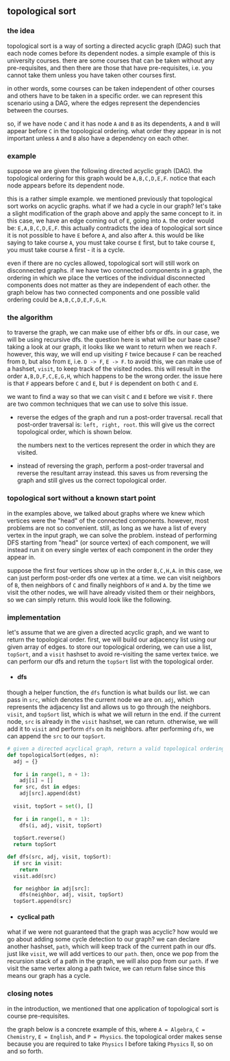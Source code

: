 ## topological sort
### the idea
topological sort is a way of sorting a directed acyclic graph (DAG) such that each node comes before its dependent nodes. 
a simple example of this is university courses. there are some courses that can be taken without any pre-requisites, and 
then there are those that have pre-requisites, i.e. you cannot take them unless you have taken other courses first.

in other words, some courses can be taken independent of other courses and others have to be taken in a specific order. 
we can represent this scenario using a DAG, where the edges represent the dependencies between the courses.

so, if we have node `C` and it has node `A` and `B` as its dependents, `A` and `B` will appear before `C` in the 
topological ordering. what order they appear in is not important unless `A` and `B` also have a dependency on each other.

### example
suppose we are given the following directed acyclic graph (DAG). the topological ordering for this graph would be 
`A,B,C,D,E,F`. notice that each node appears before its dependent node.

this is a rather simple example. we mentioned previously that topological sort works on acyclic graphs. what if we had 
a cycle in our graph? let's take a slight modification of the graph above and apply the same concept to it. in this 
case, we have an edge coming out of `E`, going into `A`. the order would be: `E,A,B,C,D,E,F`. this actually contradicts 
the idea of topological sort since it is not possible to have `E` before `A`, and also after `A`. this would be like 
saying to take course `A`, you must take course `E` first, but to take course `E`, you must take course `A` first - it 
is a cycle.

even if there are no cycles allowed, topological sort will still work on disconnected graphs. if we have two connected 
components in a graph, the ordering in which we place the vertices of the individual disconnected components does not 
matter as they are independent of each other. the graph below has two connected components and one possible valid 
ordering could be `A,B,C,D,E,F,G,H`.

### the algorithm
to traverse the graph, we can make use of either bfs or dfs. in our case, we will be using recursive dfs. the question 
here is what will be our base case? taking a look at our graph, it looks like we want to return when we reach `F`. 
however, this way, we will end up visiting `F` twice because `F` can be reached from `D`, but also from `E`, i.e. 
`D -> F`, `E -> F`. to avoid this, we can make use of a hashset, `visit`, to keep track of the visited nodes. this will 
result in the order `A,B,D,F,C,E,G,H`, which happens to be the wrong order. the issue here is that `F` appears before 
`C` and `E`, but `F` is dependent on both `C` and `E`.

we want to find a way so that we can visit `C` and `E` before we visit `F`. there are two common techniques that we can 
use to solve this issue.

- reverse the edges of the graph and run a post-order traversal. recall that post-order traversal is: `left, right, root`. 
this will give us the correct topological order, which is shown below.


    the numbers next to the vertices represent the order in which they are visited.

- instead of reversing the graph, perform a post-order traversal and reverse the resultant array instead. this saves us 
from reversing the graph and still gives us the correct topological order.

### topological sort without a known start point
in the examples above, we talked about graphs where we knew which vertices were the "head" of the connected components. 
however, most problems are not so convenient. still, as long as we have a list of every vertex in the input graph, we 
can solve the problem. instead of performing DFS starting from "head" (or source vertex) of each component, we will 
instead run it on every single vertex of each component in the order they appear in.

suppose the first four vertices show up in the order `B,C,H,A`. in this case, we can just perform post-order dfs one 
vertex at a time. we can visit neighbors of `B`, then neighbors of `C` and finally neighbors of `H` and `A`. by the time 
we visit the other nodes, we will have already visited them or their neighbors, so we can simply return. this would look 
like the following.

### implementation
let's assume that we are given a directed acyclic graph, and we want to return the topological order. first, we will 
build our adjacency list using our given array of edges. to store our topological ordering, we can use a list, `topSort`, 
and a `visit` hashset to avoid re-visiting the same vertex twice. we can perform our dfs and return the `topSort` list 
with the topological order.

- #### dfs
though a helper function, the `dfs` function is what builds our list. we can pass in `src`, which denotes the current 
node we are on. `adj`, which represents the adjacency list and allows us to go through the neighbors. `visit`, and 
`topSort` list, which is what we will return in the end. if the current node, `src` is already in the `visit` hashset, 
we can return. otherwise, we will add it to `visit` and perform `dfs` on its neighbors. after performing `dfs`, we can 
append the `src` to our `topSort`.

```python
# given a directed acyclical graph, return a valid topological ordering of the graph.
def topologicalSort(edges, n):
  adj = {}
  
  for i in range(1, n + 1):
    adj[i] = []
  for src, dst in edges:
    adj[src].append(dst)
  
  visit, topSort = set(), []
  
  for i in range(1, n + 1):
    dfs(i, adj, visit, topSort)
  
  topSort.reverse()
  return topSort

def dfs(src, adj, visit, topSort):
  if src in visit:
    return
  visit.add(src)

  for neighbor in adj[src]:
    dfs(neighbor, adj, visit, topSort)
  topSort.append(src)
```

- #### cyclical path
what if we were not guaranteed that the graph was acyclic? how would we go about adding some cycle detection to our 
graph? we can declare another hashset, `path`, which will keep track of the current path in our dfs. just like `visit`, 
we will add vertices to our `path`. then, once we pop from the recursion stack of a path in the graph, we will also pop 
from our `path`. if we visit the same vertex along a path twice, we can return false since this means our graph has a 
cycle.

### closing notes
in the introduction, we mentioned that one application of topological sort is course pre-requisites.

the graph below is a concrete example of this, where `A = Algebra`, `C = Chemistry`, `E = English`, and `P = Physics`. 
the topological order makes sense because you are required to take `Physics` I before taking `Physics` II, so on and so 
forth.